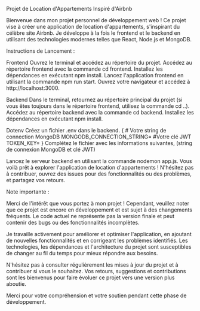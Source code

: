 Projet de Location d'Appartements Inspiré d'Airbnb

Bienvenue dans mon projet personnel de développement web ! Ce projet vise à créer une application de location d'appartements, s'inspirant du célèbre site Airbnb. Je développe à la fois le frontend et le backend en utilisant des technologies modernes telles que React, Node.js et MongoDB.

Instructions de Lancement :

Frontend
Ouvrez le terminal et accédez au répertoire du projet.
Accédez au répertoire frontend avec la commande cd frontend.
Installez les dépendances en exécutant npm install.
Lancez l'application frontend en utilisant la commande npm run start.
Ouvrez votre navigateur et accédez à http://localhost:3000.

Backend
Dans le terminal, retournez au répertoire principal du projet (si vous êtes toujours dans le répertoire frontend, utilisez la commande cd ..).
Accédez au répertoire backend avec la commande cd backend.
Installez les dépendances en exécutant npm install.

Dotenv
Créez un fichier .env dans le backend.
{ # Votre string de connection MongoDB
MONGODB_CONNECTION_STRING=
#Votre clé JWT
TOKEN_KEY= }
Complétez le fichier avec les informations suivantes, (string de connexion MongoDB et clé JWT)

Lancez le serveur backend en utilisant la commande nodemon app.js.
Vous voilà prêt à explorer l'application de location d'appartements ! N'hésitez pas à contribuer, ouvrez des issues pour des fonctionnalités ou des problèmes, et partagez vos retours.

Note importante :

Merci de l'intérêt que vous portez à mon projet ! Cependant, veuillez noter que ce projet est encore en développement et est sujet à des changements fréquents. Le code actuel ne représente pas la version finale et peut contenir des bugs ou des fonctionnalités incomplètes.

Je travaille activement pour améliorer et optimiser l'application, en ajoutant de nouvelles fonctionnalités et en corrigeant les problèmes identifiés. Les technologies, les dépendances et l'architecture du projet sont susceptibles de changer au fil du temps pour mieux répondre aux besoins.

N'hésitez pas à consulter régulièrement les mises à jour du projet et à contribuer si vous le souhaitez. Vos retours, suggestions et contributions sont les bienvenus pour faire évoluer ce projet vers une version plus aboutie.

Merci pour votre compréhension et votre soutien pendant cette phase de développement.
